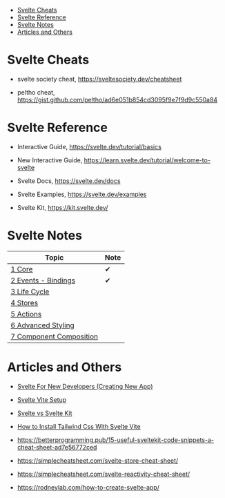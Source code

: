 
- [Svelte Cheats](#svelte-cheats)
- [Svelte Reference](#svelte-reference)
- [Svelte Notes](#svelte-notes)
- [Articles and Others](#articles-and-others)

# Svelte Cheats

- svelte society cheat, https://sveltesociety.dev/cheatsheet

- peltho cheat, https://gist.github.com/peltho/ad6e051b854cd3095f9e7f9d9c550a84



# Svelte Reference

- Interactive Guide, https://svelte.dev/tutorial/basics

- New Interactive Guide, https://learn.svelte.dev/tutorial/welcome-to-svelte

- Svelte Docs, https://svelte.dev/docs

- Svelte Examples, https://svelte.dev/examples

- Svelte Kit, https://kit.svelte.dev/

# Svelte Notes

Topic                                                         | Note
--------------------------------------------------------------|-----
[1 Core](./notes/svelte-01-core.md)                                 | ✔
[2 Events - Bindings](./notes/svelte-02-events-bindings.md)         | ✔
[3 Life Cycle](./notes/svelte-03-life-cycle.md)                       |
[4 Stores](./notes/svelte-04-stores.md)                               |
[5 Actions](./notes/svelte-05-actions.md)                             |
[6 Advanced Styling](./notes/svelte-06-advanced-styling.md)           |
[7 Component Composition](./notes/svelte-07-component-composition.md) |


# Articles and Others

- [Svelte For New Developers (Creating New App)](./arts/art-svelte-for-new-developers.md)

- [Svelte Vite Setup](./arts/art-svelte-vite-setup.md)

- [Svelte vs Svelte Kit](./arts/art-svelte-vs-sveltekit.md)

- [How to Install Tailwind Css With Svelte Vite](./arts/art-alti-how-to-install-tailwind-css-with-svelte-vite.md)

- https://betterprogramming.pub/15-useful-sveltekit-code-snippets-a-cheat-sheet-ad7e56772ced

- https://simplecheatsheet.com/svelte-store-cheat-sheet/

- https://simplecheatsheet.com/svelte-reactivity-cheat-sheet/

- https://rodneylab.com/how-to-create-svelte-app/